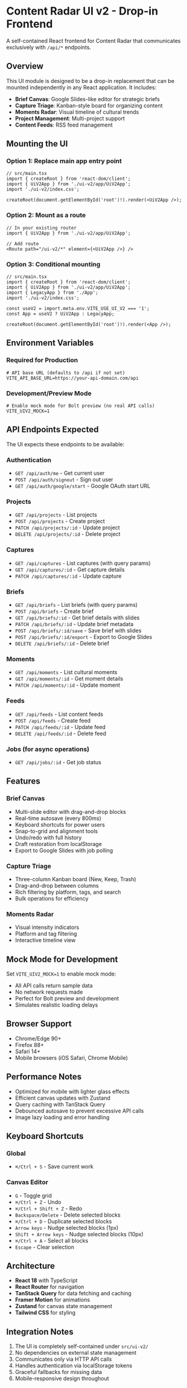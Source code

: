 # Content Radar UI v2 - Drop-in Frontend

A self-contained React frontend for Content Radar that communicates exclusively with `/api/*` endpoints.

## Overview

This UI module is designed to be a drop-in replacement that can be mounted independently in any React application. It includes:

- **Brief Canvas**: Google Slides-like editor for strategic briefs
- **Capture Triage**: Kanban-style board for organizing content
- **Moments Radar**: Visual timeline of cultural trends
- **Project Management**: Multi-project support
- **Content Feeds**: RSS feed management

## Mounting the UI

### Option 1: Replace main app entry point

```tsx
// src/main.tsx
import { createRoot } from 'react-dom/client';
import { UiV2App } from './ui-v2/app/UiV2App';
import './ui-v2/index.css';

createRoot(document.getElementById('root')!).render(<UiV2App />);
```

### Option 2: Mount as a route

```tsx
// In your existing router
import { UiV2App } from './ui-v2/app/UiV2App';

// Add route
<Route path="/ui-v2/*" element={<UiV2App />} />
```

### Option 3: Conditional mounting

```tsx
// src/main.tsx
import { createRoot } from 'react-dom/client';
import { UiV2App } from './ui-v2/app/UiV2App';
import { LegacyApp } from './App';
import './ui-v2/index.css';

const useV2 = import.meta.env.VITE_USE_UI_V2 === '1';
const App = useV2 ? UiV2App : LegacyApp;

createRoot(document.getElementById('root')!).render(<App />);
```

## Environment Variables

### Required for Production

```env
# API base URL (defaults to /api if not set)
VITE_API_BASE_URL=https://your-api-domain.com/api
```

### Development/Preview Mode

```env
# Enable mock mode for Bolt preview (no real API calls)
VITE_UIV2_MOCK=1
```

## API Endpoints Expected

The UI expects these endpoints to be available:

### Authentication
- `GET /api/auth/me` - Get current user
- `POST /api/auth/signout` - Sign out user
- `GET /api/auth/google/start` - Google OAuth start URL

### Projects
- `GET /api/projects` - List projects
- `POST /api/projects` - Create project
- `PATCH /api/projects/:id` - Update project
- `DELETE /api/projects/:id` - Delete project

### Captures
- `GET /api/captures` - List captures (with query params)
- `GET /api/captures/:id` - Get capture details
- `PATCH /api/captures/:id` - Update capture

### Briefs
- `GET /api/briefs` - List briefs (with query params)
- `POST /api/briefs` - Create brief
- `GET /api/briefs/:id` - Get brief details with slides
- `PATCH /api/briefs/:id` - Update brief metadata
- `POST /api/briefs/:id/save` - Save brief with slides
- `POST /api/briefs/:id/export` - Export to Google Slides
- `DELETE /api/briefs/:id` - Delete brief

### Moments
- `GET /api/moments` - List cultural moments
- `GET /api/moments/:id` - Get moment details
- `PATCH /api/moments/:id` - Update moment

### Feeds
- `GET /api/feeds` - List content feeds
- `POST /api/feeds` - Create feed
- `PATCH /api/feeds/:id` - Update feed
- `DELETE /api/feeds/:id` - Delete feed

### Jobs (for async operations)
- `GET /api/jobs/:id` - Get job status

## Features

### Brief Canvas
- Multi-slide editor with drag-and-drop blocks
- Real-time autosave (every 800ms)
- Keyboard shortcuts for power users
- Snap-to-grid and alignment tools
- Undo/redo with full history
- Draft restoration from localStorage
- Export to Google Slides with job polling

### Capture Triage
- Three-column Kanban board (New, Keep, Trash)
- Drag-and-drop between columns
- Rich filtering by platform, tags, and search
- Bulk operations for efficiency

### Moments Radar
- Visual intensity indicators
- Platform and tag filtering
- Interactive timeline view

## Mock Mode for Development

Set `VITE_UIV2_MOCK=1` to enable mock mode:

- All API calls return sample data
- No network requests made
- Perfect for Bolt preview and development
- Simulates realistic loading delays

## Browser Support

- Chrome/Edge 90+
- Firefox 88+
- Safari 14+
- Mobile browsers (iOS Safari, Chrome Mobile)

## Performance Notes

- Optimized for mobile with lighter glass effects
- Efficient canvas updates with Zustand
- Query caching with TanStack Query
- Debounced autosave to prevent excessive API calls
- Image lazy loading and error handling

## Keyboard Shortcuts

### Global
- `⌘/Ctrl + S` - Save current work

### Canvas Editor
- `G` - Toggle grid
- `⌘/Ctrl + Z` - Undo
- `⌘/Ctrl + Shift + Z` - Redo
- `Backspace/Delete` - Delete selected blocks
- `⌘/Ctrl + D` - Duplicate selected blocks
- `Arrow keys` - Nudge selected blocks (1px)
- `Shift + Arrow keys` - Nudge selected blocks (10px)
- `⌘/Ctrl + A` - Select all blocks
- `Escape` - Clear selection

## Architecture

- **React 18** with TypeScript
- **React Router** for navigation
- **TanStack Query** for data fetching and caching
- **Framer Motion** for animations
- **Zustand** for canvas state management
- **Tailwind CSS** for styling

## Integration Notes

1. The UI is completely self-contained under `src/ui-v2/`
2. No dependencies on external state management
3. Communicates only via HTTP API calls
4. Handles authentication via localStorage tokens
5. Graceful fallbacks for missing data
6. Mobile-responsive design throughout